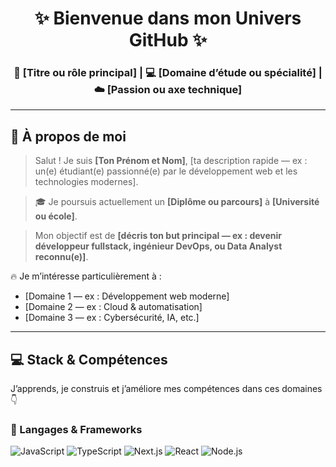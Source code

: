 <div align="center">
  <h1>✨ Bienvenue dans mon Univers GitHub ✨</h1>
  <h3>🚀 [Titre ou rôle principal] | 💻 [Domaine d’étude ou spécialité] | ☁️ [Passion ou axe technique]</h3>
</div>

---

## 🌟 À propos de moi

> Salut ! Je suis **[Ton Prénom et Nom]**, [ta description rapide — ex : un(e) étudiant(e) passionné(e) par le développement web et les technologies modernes].

> 🎓 Je poursuis actuellement un **[Diplôme ou parcours]** à **[Université ou école]**.

> Mon objectif est de **[décris ton but principal — ex : devenir développeur fullstack, ingénieur DevOps, ou Data Analyst reconnu(e)]**.

🔥 Je m’intéresse particulièrement à :
- [Domaine 1 — ex : Développement web moderne]
- [Domaine 2 — ex : Cloud & automatisation]
- [Domaine 3 — ex : Cybersécurité, IA, etc.]

---

## 💻 Stack & Compétences

J’apprends, je construis et j’améliore mes compétences dans ces domaines 👇

### 🔹 Langages & Frameworks

![JavaScript](https://img.shields.io/badge/javascript-%23323330.svg?style=for-the-badge&logo=javascript&logoColor=%23F7DF1E)
![TypeScript](https://img.shields.io/badge/typescript-%23007ACC.svg?style=for-the-badge&logo=typescript&logoColor=white)
![Next.js](https://img.shields.io/badge/next.js-%23000000.svg?style=for-the-badge&logo=nextdotjs&logoColor=white)
![React](https://img.shields.io/badge/react-%2320232a.svg?style=for-the-badge&logo=react&logoColor=%2361DAFB)
![Node.js](https://img.shields.io/badge/node.js-%2343853D.svg?style=for-the-badge&logo=node.js&logoColor=white)

